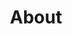---
title: "About"
hero:
  title: "Our Company"
  background_image: "/images/bg/home-2.jpg"
content_blocks:
  - _bookshop_name: "start"
    preheading: "What we are"
    heading: "We are a dynamic team of creative people"
    text: "We provide consulting services in the area of IFRS and management reporting, helping companies to reach their highest level. We optimize business processes, making them easier."
    image_path: "/images/bg/home-7.jpg"
    button:
      text: "Get started"
      url: "/contact/"
  - _bookshop_name: "numbers"
    sections:
      - title: "Our Mission"
        text: "llum similique ducimus accusamus laudantium praesentium, impedit quaerat, itaque maxime sunt deleniti voluptas distinctio."
      - title: "Vision"
        text: "llum similique ducimus accusamus laudantium praesentium, impedit quaerat, itaque maxime sunt deleniti voluptas distinctio."
      - title: "Our Approach"
        text: "llum similique ducimus accusamus laudantium praesentium, impedit quaerat, itaque maxime sunt deleniti voluptas distinctio."
  - _bookshop_name: "counter_dark"
    numbers:
      - icon: "ti-check"
        number: 1730
        suffix: "+"
        text: "Projects Done"
      - icon: "ti-flag"
        number: 125
        suffix: "M"
        text: "Users Worldwide"
      - icon: "ti-layers"
        number: 39
        suffix: ""
        text: "Available Countries"
      - icon: "ti-medall"
        number: 14
        suffix: ""
        text: "Awards Won"
  - _bookshop_name: "team"
    preheading: "Our Team"
    heading: "Expert Team member to get best service"
    people:
      - image: "/images/team/team-1.jpg"
        name: "David Spensor"
        role: "Project Manager"
        facebook: "themefisher"
        twitter: "themefisher"
        instagram: "themefisher"
        linkedin: "themefisher"
      - image: "/images/team/team-2.jpg"
        name: "Jason Roy"
        role: "UI/UX Designer"
        facebook: "themefisher"
        twitter: "themefisher"
        instagram: "themefisher"
        linkedin: "themefisher"
      - image: "/images/team/team-3.jpg"
        name: "Henry Oswald"
        role: "Developer"
        facebook: "themefisher"
        twitter: "themefisher"
        instagram: "themefisher"
        linkedin: "themefisher"
      - image: "/images/team/team-4.jpg"
        name: "David Williams"
        role: "Senior Marketer"
        facebook: "themefisher"
        twitter: "themefisher"
        instagram: "themefisher"
        linkedin: "themefisher"
      - image: "/images/team/team-5.jpg"
        name: "Peter Odin"
        role: "App Developer"
        facebook: "themefisher"
        twitter: "themefisher"
        instagram: "themefisher"
        linkedin: "themefisher"
      - image: "/images/team/team-6.jpg"
        name: "David Spensor"
        role: "Project Manager"
        facebook: "themefisher"
        twitter: "themefisher"
        instagram: "themefisher"
        linkedin: "themefisher"
  - _bookshop_name: "testimonial_dark"
    preheading: "Clients testimonial"
    heading: "Check what's our clients say about us"
    testimonials:
      - quote: "Quam maiores perspiciatis temporibus odio reiciendis error alias debitis atque consequuntur natus iusto recusandae numquam corrupti."
        name: "James Watson"
        role: "Excutive Director,themefisher"
      - quote: "Consectetur adipisicing elit. Quam maiores perspiciatis temporibus odio reiciendis error alias debitis atque consequuntur natus iusto recusandae."
        name: "Mickel Tussy"
        role: "Excutive Director,themefisher"
      - quote: "Quam maiores perspiciatis temporibus odio reiciendis error alias debitis atque consequuntur natus iusto recusandae numquam corrupti."
        name: "James Watson"
        role: "Excutive Director,themefisher"
      - quote: "Consectetur adipisicing elit. Quam maiores perspiciatis temporibus odio reiciendis error alias debitis atque consequuntur natus iusto recusandae."
        name: "Mickel Tussy"
        role: "Excutive Director,themefisher"
---